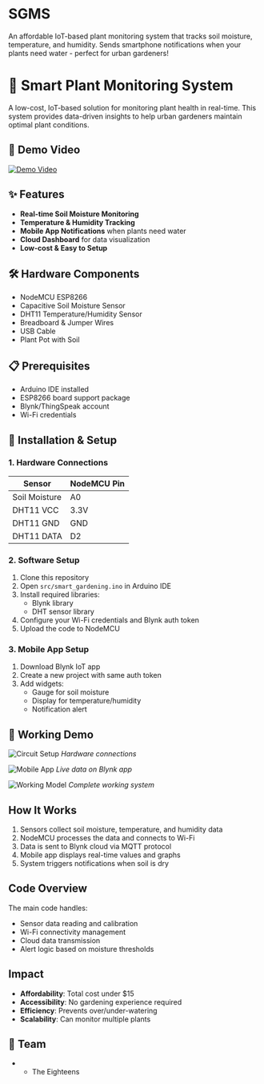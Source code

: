 # SGMS
An affordable IoT-based plant monitoring system that tracks soil moisture, temperature, and humidity. Sends smartphone notifications when your plants need water - perfect for urban gardeners!
# 🌱 Smart Plant Monitoring System

A low-cost, IoT-based solution for monitoring plant health in real-time. This system provides data-driven insights to help urban gardeners maintain optimal plant conditions.

## 🚀 Demo Video
[![Demo Video](https://img.youtube.com/vi/VIDEO_ID/0.jpg)](https://youtube.com/shorts/your-video-id)

## ✨ Features
- **Real-time Soil Moisture Monitoring**
- **Temperature & Humidity Tracking**
- **Mobile App Notifications** when plants need water
- **Cloud Dashboard** for data visualization
- **Low-cost & Easy to Setup**

## 🛠️ Hardware Components
- NodeMCU ESP8266
- Capacitive Soil Moisture Sensor
- DHT11 Temperature/Humidity Sensor
- Breadboard & Jumper Wires
- USB Cable
- Plant Pot with Soil

## 📋 Prerequisites
- Arduino IDE installed
- ESP8266 board support package
- Blynk/ThingSpeak account
- Wi-Fi credentials

## 🔧 Installation & Setup

### 1. Hardware Connections
| Sensor | NodeMCU Pin |
|--------|-------------|
| Soil Moisture | A0 |
| DHT11 VCC | 3.3V |
| DHT11 GND | GND |
| DHT11 DATA | D2 |

### 2. Software Setup
1. Clone this repository
2. Open `src/smart_gardening.ino` in Arduino IDE
3. Install required libraries:
   - Blynk library
   - DHT sensor library
4. Configure your Wi-Fi credentials and Blynk auth token
5. Upload the code to NodeMCU

### 3. Mobile App Setup
1. Download Blynk IoT app
2. Create a new project with same auth token
3. Add widgets:
   - Gauge for soil moisture
   - Display for temperature/humidity
   - Notification alert

## 📸 Working Demo
![Circuit Setup](images/circuit_connection.jpg)
*Hardware connections*

![Mobile App](images/mobile_app_screenshot.jpg)
*Live data on Blynk app*

![Working Model](images/working_demo.jpg)
*Complete working system*

## How It Works
1. Sensors collect soil moisture, temperature, and humidity data
2. NodeMCU processes the data and connects to Wi-Fi
3. Data is sent to Blynk cloud via MQTT protocol
4. Mobile app displays real-time values and graphs
5. System triggers notifications when soil is dry

## Code Overview
The main code handles:
- Sensor data reading and calibration
- Wi-Fi connectivity management
- Cloud data transmission
- Alert logic based on moisture thresholds

## Impact
- **Affordability**: Total cost under $15
- **Accessibility**: No gardening experience required
- **Efficiency**: Prevents over/under-watering
- **Scalability**: Can monitor multiple plants

## 👥 Team
-  - The Eighteens
